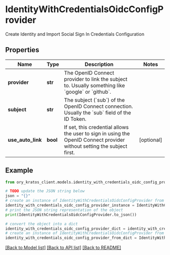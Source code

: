 # IdentityWithCredentialsOidcConfigProvider

Create Identity and Import Social Sign In Credentials Configuration

## Properties

Name | Type | Description | Notes
------------ | ------------- | ------------- | -------------
**provider** | **str** | The OpenID Connect provider to link the subject to. Usually something like &#x60;google&#x60; or &#x60;github&#x60;. | 
**subject** | **str** | The subject (&#x60;sub&#x60;) of the OpenID Connect connection. Usually the &#x60;sub&#x60; field of the ID Token. | 
**use_auto_link** | **bool** | If set, this credential allows the user to sign in using the OpenID Connect provider without setting the subject first. | [optional] 

## Example

```python
from ory_kratos_client.models.identity_with_credentials_oidc_config_provider import IdentityWithCredentialsOidcConfigProvider

# TODO update the JSON string below
json = "{}"
# create an instance of IdentityWithCredentialsOidcConfigProvider from a JSON string
identity_with_credentials_oidc_config_provider_instance = IdentityWithCredentialsOidcConfigProvider.from_json(json)
# print the JSON string representation of the object
print(IdentityWithCredentialsOidcConfigProvider.to_json())

# convert the object into a dict
identity_with_credentials_oidc_config_provider_dict = identity_with_credentials_oidc_config_provider_instance.to_dict()
# create an instance of IdentityWithCredentialsOidcConfigProvider from a dict
identity_with_credentials_oidc_config_provider_from_dict = IdentityWithCredentialsOidcConfigProvider.from_dict(identity_with_credentials_oidc_config_provider_dict)
```
[[Back to Model list]](../README.md#documentation-for-models) [[Back to API list]](../README.md#documentation-for-api-endpoints) [[Back to README]](../README.md)


